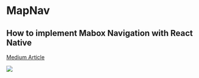 # MapNav

## How to implement Mabox Navigation with React Native

[Medium Article](https://medium.com/@youssef.alakkad/implement-mapbox-navigation-with-react-native-f6b7fb4345e5)

![](https://miro.medium.com/max/1400/1*xVdgqsyNtBzfLrfPbw8OZQ.png)